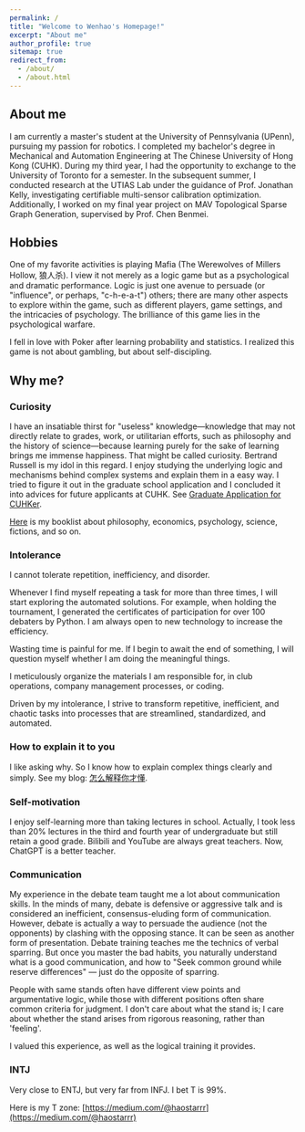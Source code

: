 ```yaml
---
permalink: /
title: "Welcome to Wenhao's Homepage!"
excerpt: "About me"
author_profile: true
sitemap: true
redirect_from:
  - /about/
  - /about.html
---
```


## About me

I am currently a master's student at the University of Pennsylvania (UPenn), pursuing my passion for robotics. I completed my bachelor's degree in Mechanical and Automation Engineering at The Chinese University of Hong Kong (CUHK). During my third year, I had the opportunity to exchange to the University of Toronto for a semester. In the subsequent summer, I conducted research at the UTIAS Lab under the guidance of Prof. Jonathan Kelly, investigating certifiable multi-sensor calibration optimization. Additionally, I worked on my final year project on MAV Topological Sparse Graph Generation, supervised by Prof. Chen Benmei.

## Hobbies

One of my favorite activities is playing Mafia (The Werewolves of Millers Hollow, 狼人杀). I view it not merely as a logic game but as a psychological and dramatic performance. Logic is just one avenue to persuade (or "influence", or perhaps, "c-h-e-a-t") others; there are many other aspects to explore within the game, such as different players, game settings, and the intricacies of psychology. The brilliance of this game lies in the psychological warfare.

I fell in love with Poker after learning probability and statistics. I realized this game is not about gambling, but about self-discipling.

## Why me?

### Curiosity

I have an insatiable thirst for "useless" knowledge—knowledge that may not directly relate to grades, work, or utilitarian efforts, such as philosophy and the history of science—because learning purely for the sake of learning brings me immense happiness. That might be called curiosity. Bertrand Russell is my idol in this regard. I enjoy studying the underlying logic and mechanisms behind complex systems and explain them in a easy way. I tried to figure it out in the graduate school application and I concluded it into advices for future applicants at CUHK. See [Graduate Application for CUHKer](https://github.com/Hao-Starrr/Graduate-Application-for-CUHKer).

[Here](https://hao-starrr.github.io/booklist/) is my booklist about philosophy, economics, psychology, science, fictions, and so on.

### Intolerance

I cannot tolerate repetition, inefficiency, and disorder.

Whenever I find myself repeating a task for more than three times, I will start exploring the automated solutions. For example, when holding the tournament, I generated the certificates of participation for over 100 debaters by Python. I am always open to new technology to increase the efficiency.

Wasting time is painful for me. If I begin to await the end of something, I will question myself whether I am doing the meaningful things.

I meticulously organize the materials I am responsible for, in club operations, company management processes, or coding.

Driven by my intolerance, I strive to transform repetitive, inefficient, and chaotic tasks into processes that are streamlined, standardized, and automated.

### How to explain it to you

I like asking why. So I know how to explain complex things clearly and simply. See my blog: [怎么解释你才懂](https://medium.com/@haostarrr/%E6%80%8E%E4%B9%88%E8%A7%A3%E9%87%8A%E4%BD%A0%E6%89%8D%E6%87%82-e937fc93be55).

### Self-motivation

I enjoy self-learning more than taking lectures in school. Actually, I took less than 20% lectures in the third and fourth year of undergraduate but still retain a good grade. Bilibili and YouTube are always great teachers. Now, ChatGPT is a better teacher.

### Communication

My experience in the debate team taught me a lot about communication skills. In the minds of many, debate is defensive or aggressive talk and is considered an inefficient, consensus-eluding form of communication. However, debate is actually a way to persuade the audience (not the opponents) by clashing with the opposing stance. It can be seen as another form of presentation. Debate training teaches me the technics of verbal sparring. But once you master the bad habits, you naturally understand what is a good communication, and how to "Seek common ground while reserve differences" — just do the opposite of sparring.

People with same stands often have different view points and argumentative logic, while those with different positions often share common criteria for judgment. I don't care about what the stand is; I care about whether the stand arises from rigorous reasoning, rather than 'feeling'.

I valued this experience, as well as the logical training it provides.

### INTJ

Very close to ENTJ, but very far from INFJ. I bet T is 99%.

Here is my T zone: [https://medium.com/@haostarrr](https://medium.com/@haostarrr)

<br />
